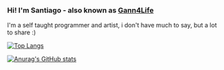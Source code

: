 ### Hi! I'm Santiago - also known as [Gann4Life](http://gann4life.ga/about)

I'm a self taught programmer and artist, i don't have much to say, but a lot to share :)

[![Top Langs](https://github-readme-stats.vercel.app/api/top-langs/?username=gann4&layout=compact&theme=dark)](https://github.com/anuraghazra/github-readme-stats)

[![Anurag's GitHub stats](https://github-readme-stats.vercel.app/api?username=gann4&theme=dark)](https://github.com/anuraghazra/github-readme-stats)
